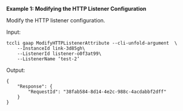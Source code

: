 **Example 1: Modifying the HTTP Listener Configuration**

Modify the HTTP listener configuration.

Input: 

```
tccli gaap ModifyHTTPListenerAttribute --cli-unfold-argument  \
    --InstanceId link-3d85gh\
    --ListenerId listener-o0f3at99\
    --ListenerName ‘test-2’
```

Output: 
```
{
    "Response": {
        "RequestId": "38fab584-8d14-4e2c-988c-4acdabbf2dff"
    }
}
```

